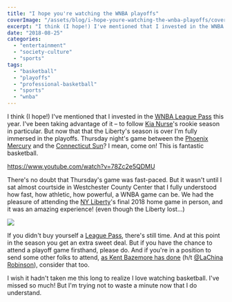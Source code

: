 ```yaml
---
title: "I hope you're watching the WNBA playoffs"
coverImage: "/assets/blog/i-hope-youre-watching-the-wnba-playoffs/cover.webp"
excerpt: "I think (I hope!) I've mentioned that I invested in the WNBA League Pass this year. I've been taking advantage of it – to follow Kia Nurse's rookie season in particular…"
date: "2018-08-25"
categories:
  - "entertainment"
  - "society-culture"
  - "sports"
tags:
  - "basketball"
  - "playoffs"
  - "professional-basketball"
  - "sports"
  - "wnba"
---
```


I think (I hope!) I've mentioned that I invested in the [WNBA League Pass](https://leaguepass.wnba.com/) this year. I've been taking advantage of it – to follow [Kia Nurse](https://twitter.com/kaynurse11?lang=en)'s rookie season in particular. But now that that the Liberty's season is over I'm fully immersed in the playoffs. Thursday night's game between the [Phoenix Mercury](http://mercury.wnba.com/) and the [Connecticut Sun](http://sun.wnba.com/)? I mean, come on! This is fantastic basketball.

https://www.youtube.com/watch?v=78Zc2e5QDMU

There's no doubt that Thursday's game was fast-paced. But it wasn't until I sat almost courtside in Westchester County Center that I fully understood how fast, how athletic, how powerful, a WNBA game can be. We had the pleasure of attending the [NY Liberty](http://liberty.wnba.com/)'s final 2018 home game in person, and it was an amazing experience! (even though the Liberty lost...)

![](images/IMG_5190.jpg)

If you didn't buy yourself a [League Pass](https://leaguepass.wnba.com/), there's still time. And at this point in the season you get an extra sweet deal. But if you have the chance to attend a playoff game firsthand, please do. And if you're in a position to send some other folks to attend, [as Kent Bazemore has done](https://www.ajc.com/news/local/hawks-bazemore-buys-300-atlanta-dream-playoff-tickets-for-local-youth/FQZZcLyuV9KRFG8TU4hjvI/) (h/t [@LaChina Robinson](https://twitter.com/LaChinaRobinson)), consider that too.

I wish it hadn't taken me this long to realize I love watching basketball. I've missed so much! But I'm trying not to waste a minute now that I do understand.
